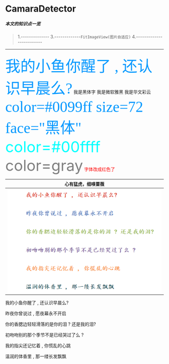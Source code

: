# CamaraDetector
##### 本文的知识点一览  
> 1.--------------
> 3.-------------`FitImageView(图片自适应)`
> 4.-------------------------
---
<font color=#0099ff size=22 face="楷体">我的小鱼你醒了 , 还认识早晨么?</font>
<font face="黑体">我是黑体字</font>
<font face="微软雅黑">我是微软雅黑</font>
<font face="STCAIYUN">我是华文彩云</font>
<font color=#0099ff size=7 face="黑体">color=#0099ff size=72 face="黑体"</font>
<font color=#00ffff size=72>color=#00ffff</font>
<font color=gray size=72>color=gray</font>
<font color=#FF0000>  字体改成红色了 </font>

| 心有猛虎，细嗅蔷薇 |
| ---- |
|![baidu](https://github.com/pengMaster/picApplyGit/blob/master/jokeImg/shici.png) |



我的小鱼你醒了 , 还认识早晨么?

昨夜你曾说过 , 愿夜幕永不开启

你的香腮边轻轻滑落的是你的泪 ? 还是我的泪?

初吻吻别的那个季节不是已经哭过了么 ?

我的指尖还记忆着 , 你慌乱的心跳

温润的体香里 , 那一缕长发飘飘